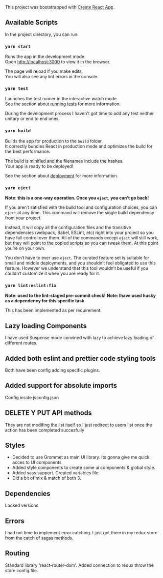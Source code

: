 This project was bootstrapped with [Create React App](https://github.com/facebook/create-react-app).

## Available Scripts

In the project directory, you can run:

### `yarn start`

Runs the app in the development mode.<br />
Open [http://localhost:3000](http://localhost:3000) to view it in the browser.

The page will reload if you make edits.<br />
You will also see any lint errors in the console.

### `yarn test`

Launches the test runner in the interactive watch mode.<br />
See the section about [running tests](https://facebook.github.io/create-react-app/docs/running-tests) for more information.

During the development process I haven't got time to add any test neither unitary or end to end ones.

### `yarn build`

Builds the app for production to the `build` folder.<br />
It correctly bundles React in production mode and optimizes the build for the best performance.

The build is minified and the filenames include the hashes.<br />
Your app is ready to be deployed!

See the section about [deployment](https://facebook.github.io/create-react-app/docs/deployment) for more information.

### `yarn eject`

**Note: this is a one-way operation. Once you `eject`, you can’t go back!**

If you aren’t satisfied with the build tool and configuration choices, you can `eject` at any time. This command will remove the single build dependency from your project.

Instead, it will copy all the configuration files and the transitive dependencies (webpack, Babel, ESLint, etc) right into your project so you have full control over them. All of the commands except `eject` will still work, but they will point to the copied scripts so you can tweak them. At this point you’re on your own.

You don’t have to ever use `eject`. The curated feature set is suitable for small and middle deployments, and you shouldn’t feel obligated to use this feature. However we understand that this tool wouldn’t be useful if you couldn’t customize it when you are ready for it.

### `yarn lint:eslint:fix`

**Note: used to the lint-staged pre-commit check!**
**Note: Ihave used husky as a dependency for this specific task**

This has been implemented as per requirement.

## Lazy loading Components

I have used Suspense mode convined with lazy to achieve lazy loading of different routes.

## Added both eslint and prettier code styling tools

Both have been config adding specific plugins.

## Added support for absolute imports

Config inside jsconfig.json

## DELETE Y PUT API methods

They are not modifing the list itself so I just redirect to users list once the action has been completed succesfully

## Styles

- Decided to use Grommet as main UI library. Its gonna give me quick acces to UI components
- Added style components to create some ui components & global style.
- Added sass support. Created variables file.
- Did a bit of mix & match of both 3.

## Dependencies

Locked versions.

## Errors

I had not time to implement error catching.
I just got them in my redux store from the catch of sagas methods.

## Routing

Standard library 'react-router-dom'.
Added connection to redux throw the store config file.

